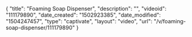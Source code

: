 {
    "title": "Foaming Soap Dispenser",
    "description": "",
    "videoid": "111179890",
    "date_created": "1502923385",
    "date_modified": "1504247457",
    "type": "captivate",
    "layout": "video",
    "url": "\/v\/foaming-soap-dispenser\/111179890"
}